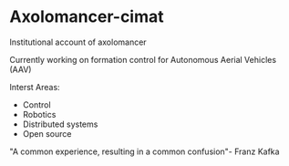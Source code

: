 # Axolomancer-cimat

Institutional account of axolomancer

Currently working on formation control for Autonomous Aerial Vehicles (AAV)

Interst Areas:
+ Control
+ Robotics
+ Distributed systems
+ Open source

"A common experience, resulting in a common confusion"- Franz Kafka

